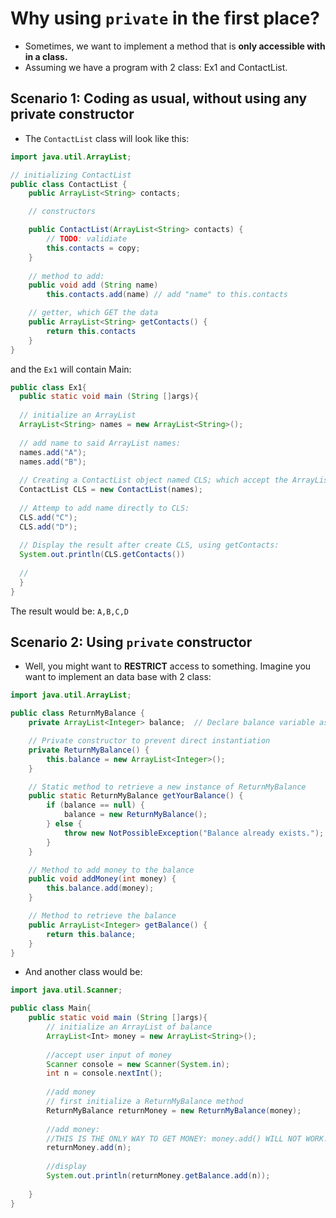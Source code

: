# Why using `private` in the first place?
- Sometimes, we want to implement a method that is **only accessible with in a class.**
- Assuming we have a program with 2 class: Ex1 and ContactList.
## Scenario 1: Coding as usual, without using any private constructor
- The `ContactList` class will look like this:
```java
import java.util.ArrayList;

// initializing ContactList
public class ContactList {
    public ArrayList<String> contacts;

    // constructors

    public ContactList(ArrayList<String> contacts) {
        // TODO: validiate
        this.contacts = copy;
    }
    
    // method to add:
    public void add (String name)
        this.contacts.add(name) // add "name" to this.contacts

    // getter, which GET the data
    public ArrayList<String> getContacts() {
        return this.contacts
    }
}
```
and the `Ex1` will contain Main:
```java
public class Ex1{
  public static void main (String []args){
  
  // initialize an ArrayList
  ArrayList<String> names = new ArrayList<String>();
  
  // add name to said ArrayList names:
  names.add("A");
  names.add("B");
  
  // Creating a ContactList object named CLS; which accept the ArrayList names above
  ContactList CLS = new ContactList(names);
  
  // Attemp to add name directly to CLS:
  CLS.add("C");
  CLS.add("D");
  
  // Display the result after create CLS, using getContacts:
  System.out.println(CLS.getContacts())
  
  //
  }
}
```
The result would be:
`
A,B,C,D
`
## Scenario 2: Using `private` constructor
- Well, you might want to **RESTRICT** access to something. Imagine you want to implement an data base with 2 class:
```java
import java.util.ArrayList;

public class ReturnMyBalance {
    private ArrayList<Integer> balance;  // Declare balance variable as an instance field

    // Private constructor to prevent direct instantiation
    private ReturnMyBalance() {
        this.balance = new ArrayList<Integer>();
    }

    // Static method to retrieve a new instance of ReturnMyBalance
    public static ReturnMyBalance getYourBalance() {
        if (balance == null) {
            balance = new ReturnMyBalance();
        } else {
            throw new NotPossibleException("Balance already exists.");
        }
    }

    // Method to add money to the balance
    public void addMoney(int money) {
        this.balance.add(money);
    }

    // Method to retrieve the balance
    public ArrayList<Integer> getBalance() {
        return this.balance;
    }
}
```
- And another class would be:
```java
import java.util.Scanner;

public class Main{
    public static void main (String []args){
        // initialize an ArrayList of balance
        ArrayList<Int> money = new ArrayList<String>();
        
        //accept user input of money
        Scanner console = new Scanner(System.in);
        int n = console.nextInt();
        
        //add money
        // first initialize a ReturnMyBalance method
        ReturnMyBalance returnMoney = new ReturnMyBalance(money);
        
        //add money:
        //THIS IS THE ONLY WAY TO GET MONEY: money.add() WILL NOT WORK.
        returnMoney.add(n);
        
        //display
        System.out.println(returnMoney.getBalance.add(n));
        
    }
}
